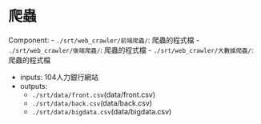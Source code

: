 爬蟲
=================================

Component: 
    - `./srt/web_crawler/前端爬蟲/`: 爬蟲的程式檔
    - `./srt/web_crawler/後端爬蟲/`: 爬蟲的程式檔
    - `./srt/web_crawler/大數據爬蟲/`: 爬蟲的程式檔

- inputs: 104人力銀行網站
- outputs:
    - `./srt/data/front.csv`(data/front.csv)
    - `./srt/data/back.csv`(data/back.csv)
    - `./srt/data/bigdata.csv`(data/bigdata.csv)
